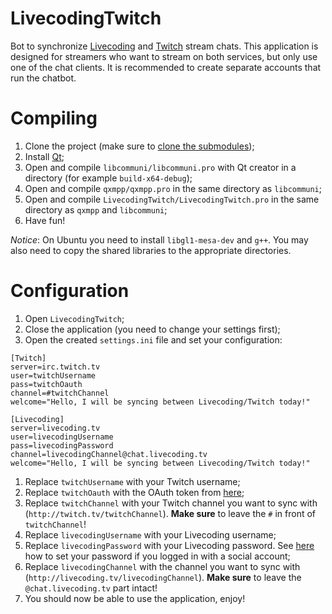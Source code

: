 # LivecodingTwitch

Bot to synchronize [Livecoding](https://livecoding.tv) and [Twitch](https://twitch.tv) stream chats. This application is designed for streamers who want to stream on both services, but only use one of the chat clients. It is recommended to create separate accounts that run the chatbot.

# Compiling

1. Clone the project (make sure to [clone the submodules](http://stackoverflow.com/questions/3796927/how-to-git-clone-including-submodules));
1. Install [Qt](http://www.qt.io/download);
2. Open and compile `libcommuni/libcommuni.pro` with Qt creator in a directory (for example `build-x64-debug`);
3. Open and compile `qxmpp/qxmpp.pro` in the same directory as `libcommuni`;
4. Open and compile `LivecodingTwitch/LivecodingTwitch.pro` in the same directory as `qxmpp` and `libcommuni`;
5. Have fun!

*Notice*: On Ubuntu you need to install `libgl1-mesa-dev` and `g++`. You may also need to copy the shared libraries to the appropriate directories.

# Configuration

1. Open `LivecodingTwitch`;
2. Close the application (you need to change your settings first);
3. Open the created `settings.ini` file and set your configuration:

```
[Twitch]
server=irc.twitch.tv
user=twitchUsername
pass=twitchOauth
channel=#twitchChannel
welcome="Hello, I will be syncing between Livecoding/Twitch today!"

[Livecoding]
server=livecoding.tv
user=livecodingUsername
pass=livecodingPassword
channel=livecodingChannel@chat.livecoding.tv
welcome="Hello, I will be syncing between Livecoding/Twitch today!"
``` 

1. Replace `twitchUsername` with your Twitch username;
2. Replace `twitchOauth` with the OAuth token from [here](http://www.twitchapps.com/tmi);
3. Replace `twitchChannel` with your Twitch channel you want to sync with (`http://twitch.tv/twitchChannel`). **Make sure** to leave the `#` in front of `twitchChannel`!
4.  Replace `livecodingUsername` with your Livecoding username;
5.  Replace `livecodingPassword` with your Livecoding password. See [here](http://blog.livecoding.tv/2015/11/21/how-to-chat-onal-xmpp-client) how to set your password if you logged in with a social account;
6.  Replace `livecodingChannel` with the channel you want to sync with (`http://livecoding.tv/livecodingChannel`). **Make sure** to leave the `@chat.livecoding.tv` part intact!
7.  You should now be able to use the application, enjoy!